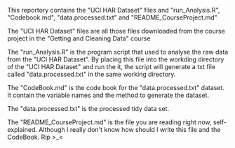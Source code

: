 This reportory contains the "UCI HAR Dataset" files and "run_Analysis.R", "Codebook.md", "data.processed.txt" and "README_CourseProject.md"

The "UCI HAR Dataset" files are all those files downloaded from the course project in the "Getting and Cleaning Data" course

The "run_Analysis.R" is the program script that used to analyse the raw data from the "UCI HAR Dataset". By placing this file into the workding directory of the "UCI HAR Dataset" and run the it, the script will generate a txt file called "data.processed.txt" in the same working directory. 

The "CodeBook.md" is the code book for the "data.processed.txt" dataset. It contain the variable names and the method to generate the dataset. 

The "data.processed.txt" is the processed tidy data set.

The "README_CourseProject.md" is the file you are reading right now, self-explained. Although I really don't know how should I write this file and the CodeBook. Rip >_< 

